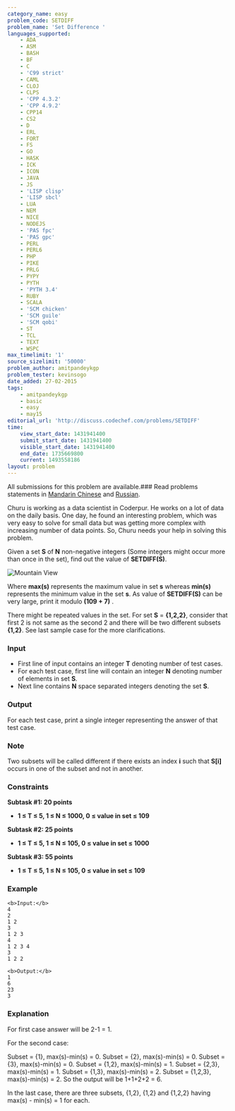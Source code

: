 ```yaml
---
category_name: easy
problem_code: SETDIFF
problem_name: 'Set Difference '
languages_supported:
    - ADA
    - ASM
    - BASH
    - BF
    - C
    - 'C99 strict'
    - CAML
    - CLOJ
    - CLPS
    - 'CPP 4.3.2'
    - 'CPP 4.9.2'
    - CPP14
    - CS2
    - D
    - ERL
    - FORT
    - FS
    - GO
    - HASK
    - ICK
    - ICON
    - JAVA
    - JS
    - 'LISP clisp'
    - 'LISP sbcl'
    - LUA
    - NEM
    - NICE
    - NODEJS
    - 'PAS fpc'
    - 'PAS gpc'
    - PERL
    - PERL6
    - PHP
    - PIKE
    - PRLG
    - PYPY
    - PYTH
    - 'PYTH 3.4'
    - RUBY
    - SCALA
    - 'SCM chicken'
    - 'SCM guile'
    - 'SCM qobi'
    - ST
    - TCL
    - TEXT
    - WSPC
max_timelimit: '1'
source_sizelimit: '50000'
problem_author: amitpandeykgp
problem_tester: kevinsogo
date_added: 27-02-2015
tags:
    - amitpandeykgp
    - basic
    - easy
    - may15
editorial_url: 'http://discuss.codechef.com/problems/SETDIFF'
time:
    view_start_date: 1431941400
    submit_start_date: 1431941400
    visible_start_date: 1431941400
    end_date: 1735669800
    current: 1493558186
layout: problem
---
```

All submissions for this problem are available.###  Read problems statements in [Mandarin Chinese](http://www.codechef.com/download/translated/MAY15/mandarin/SETDIFF.pdf) and [Russian](http://www.codechef.com/download/translated/MAY15/russian/SETDIFF.pdf).

Churu is working as a data scientist in Coderpur. He works on a lot of data on the daily basis. One day, he found an interesting problem, which was very easy to solve for small data but was getting more complex with increasing number of data points. So, Churu needs your help in solving this problem.

 Given a set **S** of **N** non-negative integers (Some integers might occur more than once in the set), find out the value of **SETDIFF(S)**.

![Mountain View](/download/extimages/accad1ef4ade08d05cd52ee301870624.png)

Where **max(s)** represents the maximum value in set **s** whereas **min(s)** represents the minimum value in the set **s**.
As value of  **SETDIFF(S)** can be very large, print it modulo  **(109 + 7)** .

There might be repeated values in the set. For set **S** = **{1,2,2}**, consider that first 2 is not same as the second 2 and there will be two different subsets **{1,2}**. See last sample case for the more clarifications.

### Input

- First line of input contains an integer **T** denoting number of test cases.
- For each test case, first line will contain an integer **N** denoting number of elements in set **S**.
- Next line contains **N** space separated integers denoting the set **S**.

### Output

For each test case, print a single integer representing the answer of that test case.

### Note

Two subsets will be called different if there exists an index **i** such that **S\[i\]** occurs in one of the subset and not in another.

### Constraints

**Subtask #1: 20 points**

- **1 ≤ T ≤ 5, 1 ≤ N ≤ 1000, 0 ≤ value in set ≤ 109**

**Subtask #2: 25 points**

- **1 ≤ T ≤ 5, 1 ≤ N ≤ 105, 0 ≤ value in set ≤ 1000**

**Subtask #3: 55 points**

- **1 ≤ T ≤ 5, 1 ≤ N ≤ 105, 0 ≤ value in set ≤ 109**

### Example

```
<b>Input:</b>
4
2
1 2
3
1 2 3
4
1 2 3 4
3
1 2 2

<b>Output:</b>
1
6 
23
3

```
### Explanation

For first case answer will be 2-1 = 1.

For the second case:

Subset = {1}, max(s)-min(s) = 0.
Subset = {2}, max(s)-min(s) = 0.
Subset = {3}, max(s)-min(s) = 0.
Subset = {1,2}, max(s)-min(s) = 1.
Subset = {2,3}, max(s)-min(s) = 1.
Subset = {1,3}, max(s)-min(s) = 2.
Subset = {1,2,3}, max(s)-min(s) = 2.
So the output will be 1+1+2+2 = 6.

In the last case, there are three subsets, {1,2}, {1,2} and {1,2,2} having max(s) - min(s) = 1 for each.